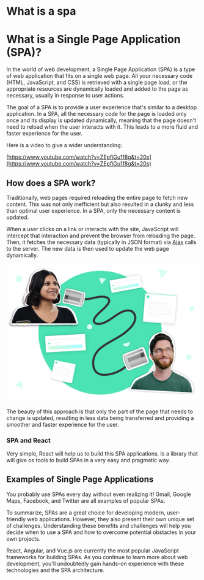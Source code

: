 # What is a spa

# What is a Single Page Application (SPA)?

In the world of web development, a Single Page Application (SPA) is a type of web application that fits on a single web page. All your necessary code (HTML, JavaScript, and CSS) is retrieved with a single page load, or the appropriate resources are dynamically loaded and added to the page as necessary, usually in response to user actions.

The goal of a SPA is to provide a user experience that's similar to a desktop application. In a SPA, all the necessary code for the page is loaded only once and its display is updated dynamically, meaning that the page doesn't need to reload when the user interacts with it. This leads to a more fluid and faster experience for the user.

Here is a video to give a wider understanding:

[https://www.youtube.com/watch?v=ZEpfiGu1f8g&t=20s](https://www.youtube.com/watch?v=ZEpfiGu1f8g&t=20s)

## How does a SPA work?

Traditionally, web pages required reloading the entire page to fetch new content. This was not only inefficient but also resulted in a clunky and less than optimal user experience. In a SPA, only the necessary content is updated.

When a user clicks on a link or interacts with the site, JavaScript will intercept that interaction and prevent the browser from reloading the page. Then, it fetches the necessary data (typically in JSON format) via [Ajax](https://www.youtube.com/watch?v=3l13qGLTgNw) calls to the server. The new data is then used to update the web page dynamically.

![Untitled](/front-end-course/asynchronous-javascript/intro-to-asyncronous-programing/untitled.png)

The beauty of this approach is that only the part of the page that needs to change is updated, resulting in less data being transferred and providing a smoother and faster experience for the user.

### SPA and React

Very simple, React will help us to build this SPA applications. Is a library that will give os tools to build SPAs in a very easy and pragmatic way.

## Examples of Single Page Applications

You probably use SPAs every day without even realizing it! Gmail, Google Maps, Facebook, and Twitter are all examples of popular SPAs.

To summarize, SPAs are a great choice for developing modern, user-friendly web applications. However, they also present their own unique set of challenges. Understanding these benefits and challenges will help you decide when to use a SPA and how to overcome potential obstacles in your own projects.

React, Angular, and Vue.js are currently the most popular JavaScript frameworks for building SPAs. As you continue to learn more about web development, you'll undoubtedly gain hands-on experience with these technologies and the SPA architecture.